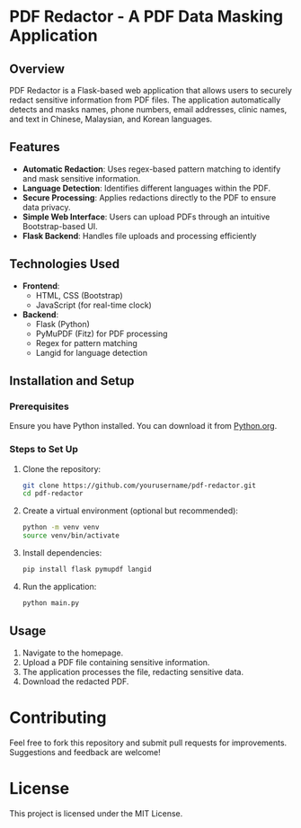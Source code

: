 # PDF Redactor - A PDF Data Masking Application

## Overview
PDF Redactor is a Flask-based web application that allows users to securely redact sensitive information from PDF files. The application automatically detects and masks names, phone numbers, email addresses, clinic names, and text in Chinese, Malaysian, and Korean languages.


## Features
- **Automatic Redaction**: Uses regex-based pattern matching to identify and mask sensitive information.
- **Language Detection**: Identifies different languages within the PDF.
- **Secure Processing**: Applies redactions directly to the PDF to ensure data privacy.
- **Simple Web Interface**: Users can upload PDFs through an intuitive Bootstrap-based UI.
- **Flask Backend**: Handles file uploads and processing efficiently

## Technologies Used
- **Frontend**:
  - HTML, CSS (Bootstrap)
  - JavaScript (for real-time clock)
- **Backend**:
  - Flask (Python)
  - PyMuPDF (Fitz) for PDF processing
  - Regex for pattern matching
  - Langid for language detection

 ## Installation and Setup
### Prerequisites
Ensure you have Python installed. You can download it from [Python.org](https://www.python.org/downloads/).

### Steps to Set Up
1. Clone the repository:
   ```sh
   git clone https://github.com/yourusername/pdf-redactor.git
   cd pdf-redactor
   ```

2. Create a virtual environment (optional but recommended):
   ```sh
   python -m venv venv
   source venv/bin/activate
   ```

3. Install dependencies:
   ```sh
   pip install flask pymupdf langid
   ```

4. Run the application:
   ```sh
   python main.py
   ```

## Usage
1. Navigate to the homepage.
2. Upload a PDF file containing sensitive information.
3. The application processes the file, redacting sensitive data.
4. Download the redacted PDF.

# Contributing
Feel free to fork this repository and submit pull requests for improvements. Suggestions and feedback are welcome!

# License
This project is licensed under the MIT License.















   
